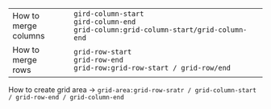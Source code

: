 
|                          |                                                                                             |
| ------------------------ | ------------------------------------------------------------------------------------------- |
| How to merge <br>columns | `gird-column-start`<br>`gird-column-end`<br>`grid-column:grid-column-start/grid-column-end` |
| How to merge<br>rows     | `grid-row-start`<br>`grid-row-end`<br>`grid-row:grid-row-start / grid-row/end`              |

How to create grid area ->
`grid-area:grid-row-sratr / grid-column-start / grid-row-end / grid-column-end`